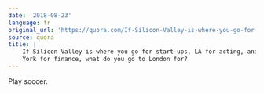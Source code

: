 ```yaml
---
date: '2018-08-23'
language: fr
original_url: 'https://quora.com/If-Silicon-Valley-is-where-you-go-for-start-ups-LA-for-acting-and-New-York-for-finance-what-do-you-go-to-London-for/answer/Clément-Renaud'
source: quora
title: |
    If Silicon Valley is where you go for start-ups, LA for acting, and New
    York for finance, what do you go to London for?
---
```


Play soccer.

